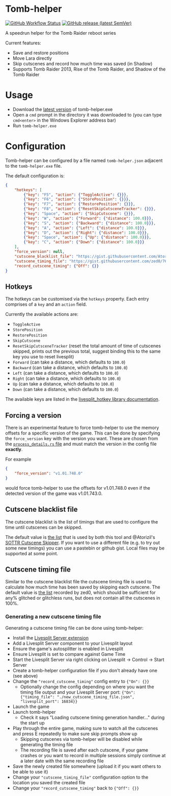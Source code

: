 # Tomb-helper
[![GitHub Workflow Status](https://img.shields.io/github/workflow/status/zed0/tomb-helper/Rust)](https://actions-badge.atrox.dev/zed0/tomb-helper/goto)
[![GitHub release (latest SemVer)](https://img.shields.io/github/v/release/zed0/tomb-helper?sort=semver)](https://github.com/zed0/tomb-helper/releases/latest)

A speedrun helper for the Tomb Raider reboot series

Current features:
- Save and restore positions
- Move Lara directly
- Skip cutscenes and record how much time was saved (in Shadow)
- Supports Tomb Raider 2013, Rise of the Tomb Raider, and Shadow of the Tomb Raider

# Usage

- Download the [latest version](https://github.com/zed0/tomb-helper/releases/latest) of tomb-helper.exe
- Open a `cmd` prompt in the directory it was downloaded to (you can type `cmd<enter>` in the Windows Explorer address bar)
- Run `tomb-helper.exe`

# Configuration

Tomb-helper can be configured by a file named `tomb-helper.json` adjacent to the `tomb-helper.exe` file.

The default configuration is:
```json
{
	"hotkeys": [
		{"key": "F5", "action": {"ToggleActive": {}}},
		{"key": "F6", "action": {"StorePosition": {}}},
		{"key": "F7", "action": {"RestorePosition": {}}},
		{"key": "F8", "action": {"ResetSkipCutsceneTracker": {}}},
		{"key": "Space", "action": {"SkipCutscene": {}}},
		{"key": "W", "action": {"Forward": {"distance": 100.0}}},
		{"key": "S", "action": {"Backward": {"distance": 100.0}}},
		{"key": "A", "action": {"Left": {"distance": 100.0}}},
		{"key": "D", "action": {"Right": {"distance": 100.0}}},
		{"key": "Space", "action": {"Up": {"distance": 100.0}}},
		{"key": "C", "action": {"Down": {"distance": 100.0}}}
	],
	"force_version": null,
	"cutscene_blacklist_file": "https://gist.githubusercontent.com/Atorizil/734a7649471f0fa0a2a9f92a167e294b/raw/Blacklist.json",
	"cutscene_timing_file": "https://gist.githubusercontent.com/zed0/762a5790501af95189344834bc210616/raw/tomb-helper-timing-info.json",
	"record_cutscene_timing": {"Off": {}}
}
```

## Hotkeys

The hotkeys can be customised via the `hotkeys` property.
Each entry comprises of a `key` and an `action` field.

Currently the available actions are:
- `ToggleActive`
- `StorePosition`
- `RestorePosition`
- `SkipCutscene`
- `ResetSkipCutsceneTracker` (reset the total amount of time of cutscenes skipped, prints out the previous total, suggest binding this to the same key you use to reset livesplit)
- `Forward` (can take a distance, which defaults to `100.0`)
- `Backward` (can take a distance, which defaults to `100.0`)
- `Left` (can take a distance, which defaults to `100.0`)
- `Right` (can take a distance, which defaults to `100.0`)
- `Up` (can take a distance, which defaults to `100.0`)
- `Down` (can take a distance, which defaults to `100.0`)

The available keys are listed in the [livesplit_hotkey library documentation](https://docs.rs/livesplit-hotkey/0.5.0/livesplit_hotkey/linux/enum.KeyCode.html).

## Forcing a version

There is an experimental feature to force tomb-helper to use the memory offsets for a specific version of the game. This can be done by specifying the `force_version` key with the version you want. These are chosen from the [`process_details.rs` file](./src/process_details.rs) and must match the version in the config file **exactly**.

For example
```json
{
	"force_version": "v1.01.748.0"
}
```
would force tomb-helper to use the offsets for v1.01.748.0 even if the detected version of the game was v1.01.743.0.

## Cutscene blacklist file

The cutscene blacklist is the list of timings that are used to configure the time until cutscenes can be skipped.

The default value is [the list](https://gist.github.com/Atorizil/734a7649471f0fa0a2a9f92a167e294b) that is used by both this tool and @Atorizil's [SOTTR Cutscene Skipper](https://github.com/Atorizil/SOTTR-Cutscene-Skipper).
If you want to use a different file (e.g. to try out some new timings) you can use a pastebin or github gist. Local files may be supported at some point.

## Cutscene timing file

Similar to the cutscene blacklist file the cutscene timing file is used to calculate how much time has been saved by skipping each cutscene.
The default value is [the list](https://gist.github.com/zed0/762a5790501af95189344834bc210616) recorded by zed0, which should be sufficient for any% glitched or glitchless runs, but does not contain all the cutscenes in 100%.

### Generating a new cutscene timing file

Generating a cutscene timing file can be done using tomb-helper:

- Install the [Livesplit Server extension](https://github.com/LiveSplit/LiveSplit.Server)
- Add a Livesplit Server component to your Livesplit layout
- Ensure the game's autosplitter is enabled in Livesplit
- Ensure Livesplit is set to compare against Game Time
- Start the Livesplit Server via right clicking on Livesplit -> Control -> Start Server
- Create a tomb-helper configuration file if you don't already have one (see above)
- Change the `"record_cutscene_timing"` config entry to `{"On": {}}`
	- Optionally change the config depending on where you want the timing file output and your Livesplit Server port: `{"On": {"timing_file": "./new_cutscene_timing_file.json", "livesplit_port": 16834}}`
- Launch the game
- Launch tomb-helper
	- Check it says "Loading cutscene timing generation handler..." during the start up
- Play through the entire game, making sure to watch all the cutscenes and press E repeatedly to make sure skip prompts show up
	- Skipping cutscenes via tomb-helper will be disabled while generating the timing file
	- The recording file is saved after each cutscene, if your game crashes or you want to record in multiple sessions simply continue at a later date with the same recording file
- Save the newly created file somewhere (upload it if you want others to be able to use it)
- Change your `"cutscene_timing_file"` configuration option to the location you saved the created file
- Change your `"record_cutscene_timing"` back to `{"Off": {}}`
